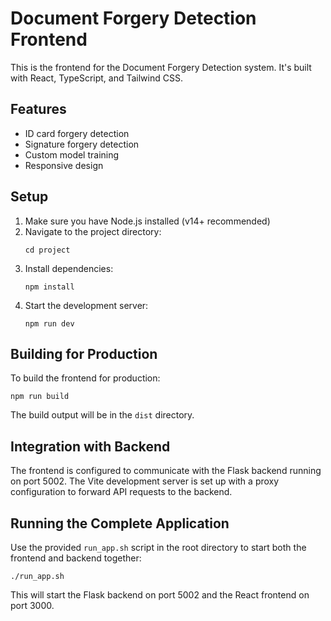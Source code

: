 # Document Forgery Detection Frontend

This is the frontend for the Document Forgery Detection system. It's built with React, TypeScript, and Tailwind CSS.

## Features

- ID card forgery detection
- Signature forgery detection
- Custom model training
- Responsive design

## Setup

1. Make sure you have Node.js installed (v14+ recommended)
2. Navigate to the project directory:
   ```
   cd project
   ```
3. Install dependencies:
   ```
   npm install
   ```
4. Start the development server:
   ```
   npm run dev
   ```

## Building for Production

To build the frontend for production:

```
npm run build
```

The build output will be in the `dist` directory.

## Integration with Backend

The frontend is configured to communicate with the Flask backend running on port 5002. The Vite development server is set up with a proxy configuration to forward API requests to the backend.

## Running the Complete Application

Use the provided `run_app.sh` script in the root directory to start both the frontend and backend together:

```
./run_app.sh
```

This will start the Flask backend on port 5002 and the React frontend on port 3000. 
